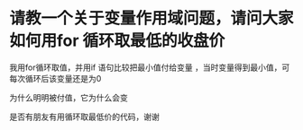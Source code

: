 # 请教一个关于变量作用域问题，请问大家如何用for 循环取最低的收盘价

我用for循环取值，并用if 语句比较把最小值付给变量 ，当时变量得到最小值，可每次循环后该变量还是为0

为什么明明被付值，它为什么会变

是否有朋友有用循环取最低价的代码，谢谢